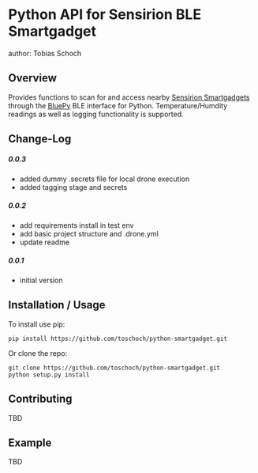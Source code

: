 Python API for Sensirion BLE Smartgadget
========================================
author: Tobias Schoch

Overview
--------

Provides functions to scan for and access nearby [Sensirion Smartgadgets][1]
through the [BluePy][2] BLE interface for Python.
Temperature/Humdity readings as well as logging functionality is supported.

Change-Log
----------
##### 0.0.3
* added dummy .secrets file for local drone execution
* added tagging stage and secrets

##### 0.0.2
* add requirements install in test env
* add basic project structure and .drone.yml
* update readme

##### 0.0.1
* initial version


Installation / Usage
--------------------

To install use pip:

    pip install https://github.com/toschoch/python-smartgadget.git


Or clone the repo:

    git clone https://github.com/toschoch/python-smartgadget.git
    python setup.py install
    
Contributing
------------

TBD

Example
-------

TBD


[1]: https://www.sensirion.com/de/umweltsensoren/feuchtesensoren/development-kit/
[2]: https://github.com/IanHarvey/bluepy
